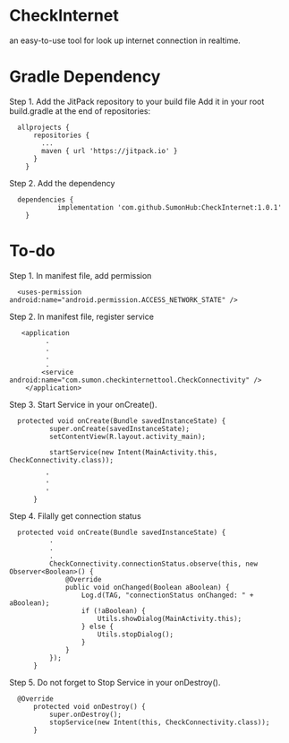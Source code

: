# CheckInternet
an easy-to-use tool for look up internet connection in realtime.
# Gradle Dependency
Step 1. Add the JitPack repository to your build file
Add it in your root build.gradle at the end of repositories:

      allprojects {
          repositories {
            ...
            maven { url 'https://jitpack.io' }
          }
        }
Step 2. Add the dependency
      
      dependencies {
                implementation 'com.github.SumonHub:CheckInternet:1.0.1'
        }
        
# To-do
Step 1. In manifest file, add permission
      
      <uses-permission android:name="android.permission.ACCESS_NETWORK_STATE" />
      
Step 2. In manifest file, register service

       <application
             .
             .
             .
             .
            <service android:name="com.sumon.checkinternettool.CheckConnectivity" />
        </application>
              
Step 3. Start Service in your onCreate().
 
      protected void onCreate(Bundle savedInstanceState) {
              super.onCreate(savedInstanceState);
              setContentView(R.layout.activity_main);

              startService(new Intent(MainActivity.this, CheckConnectivity.class));

             '
             '
             '
          }

Step 4. Filally get connection status

      protected void onCreate(Bundle savedInstanceState) {
              .
              .
              .
              CheckConnectivity.connectionStatus.observe(this, new Observer<Boolean>() {
                  @Override
                  public void onChanged(Boolean aBoolean) {
                      Log.d(TAG, "connectionStatus onChanged: " + aBoolean);
                      if (!aBoolean) {
                          Utils.showDialog(MainActivity.this);
                      } else {
                          Utils.stopDialog();
                      }
                  }
              });
          }
          
Step 5. Do not forget to Stop Service in your onDestroy().
 
      @Override
          protected void onDestroy() {
              super.onDestroy();
              stopService(new Intent(this, CheckConnectivity.class));
          }
